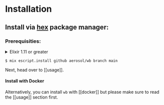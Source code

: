 # Installation

## Install via [hex](https://hex.pm/) package manager:

### Prerequisities:

<details>
<summary>Elixir 1.11 or greater</summary>
<br/>
You can install <a href="https://elixir-lang.org">Elixir</a> with <a href="https://github.com/asdf-vm/asdf">asdf</a>:

<code>
$ git clone https://github.com/aerosol/wb.git main && cd wb && asdf install
</code>
</details>

```
$ mix escript.install github aerosol/wb branch main
```

Next, head over to [[usage]].

#### Install with Docker

Alternatively, you can install `wb` with [[docker]] but please make sure to
read the [[usage]] section first.

